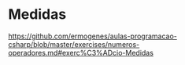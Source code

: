 # Medidas
https://github.com/ermogenes/aulas-programacao-csharp/blob/master/exercises/numeros-operadores.md#exerc%C3%ADcio-Medidas
